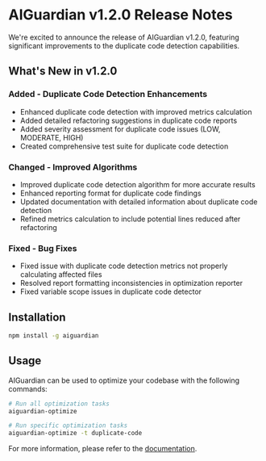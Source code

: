 # AIGuardian v1.2.0 Release Notes

We're excited to announce the release of AIGuardian v1.2.0, featuring significant improvements to the duplicate code detection capabilities.

## What's New in v1.2.0

### Added - Duplicate Code Detection Enhancements

- Enhanced duplicate code detection with improved metrics calculation
- Added detailed refactoring suggestions in duplicate code reports
- Added severity assessment for duplicate code issues (LOW, MODERATE, HIGH)
- Created comprehensive test suite for duplicate code detection

### Changed - Improved Algorithms

- Improved duplicate code detection algorithm for more accurate results
- Enhanced reporting format for duplicate code findings
- Updated documentation with detailed information about duplicate code detection
- Refined metrics calculation to include potential lines reduced after refactoring

### Fixed - Bug Fixes

- Fixed issue with duplicate code detection metrics not properly calculating affected files
- Resolved report formatting inconsistencies in optimization reporter
- Fixed variable scope issues in duplicate code detector

## Installation

```bash
npm install -g aiguardian
```

## Usage

AIGuardian can be used to optimize your codebase with the following commands:

```bash
# Run all optimization tasks
aiguardian-optimize

# Run specific optimization tasks
aiguardian-optimize -t duplicate-code
```

For more information, please refer to the [documentation](https://github.com/cotrk/AIGuardian/tree/main/docs).
